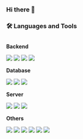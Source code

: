 ### Hi there 👋


### 🛠 Languages and Tools
<div style="display:flex; flex-direction:column; align-items:flex-start;">
    <!-- Backend -->
    <p><strong>Backend</strong></p>
    <div>
        <img src="https://img.shields.io/badge/C++-6DB33F?style=for-the-badge&logo=c%2B%2B&logoColor=white">
        <img src="https://img.shields.io/badge/C-3DDC84?style=for-the-badge&logo=c&logoColor=white">
         <img src="https://img.shields.io/badge/Dart-F80000?style=for-the-badge&logo=Dart&logoColor=white">
         <img src="https://img.shields.io/badge/Java-007396?style=for-the-badge&logo=java&logoColor=white">  
    </div>
    <!-- Database -->
    <p><strong>Database</strong></p>
    <div>
        <img src="https://img.shields.io/badge/AWS DynamoDB-7F52FF?style=for-the-badge&logo=Amazon DynamoDB&logoColor=white"> 
        <img src="https://img.shields.io/badge/mysql-4479A1?style=for-the-badge&logo=mysql&logoColor=white"> 
        <img src="https://img.shields.io/badge/firebase-FFCA28?style=for-the-badge&logo=firebase&logoColor=black">
    </div>
    <!-- Server -->
    <p><strong>Server</strong></p>
    <div>
        <img src="https://img.shields.io/badge/linux-FCC624?style=for-the-badge&logo=linux&logoColor=black"> 
        <img src="https://img.shields.io/badge/AWS AMPLIFY-F8DC75?style=for-the-badge&logo=AWS Amplify&logoColor=black">
        <img src="https://img.shields.io/badge/AWS s3-232F3E?style=for-the-badge&logo=Amazon s3&logoColor=white"> 
    </div>
    <!-- Others -->
    <p><strong>Others</strong></p>
    <div>
        <img src="https://img.shields.io/badge/VSC-7F52FF?style=flat-square&logo=visualstudiocode&logoColor=white">
        <img src="https://img.shields.io/badge/Andoid Studio-3DDC84?style=flat-square&logo=android studio&logoColor=white">
         <img src="https://img.shields.io/badge/Flutter-4479A1?style=flat-square&logo=Flutter&logoColor=white">
        <img src="https://img.shields.io/badge/DOCKER-F80000?style=flat-square&logo=DOCKER&logoColor=white">
        <img src="https://img.shields.io/badge/CMAKE-FCC624?style=flat-square&logo=cmake&logoColor=black">
        <img src="https://img.shields.io/badge/GraphQL-6DB33F?style=flat-square&logo=GraphQL&logoColor=white">
        
        
   
</div><br>
</div>

<!--
**jjsskk/jjsskk** is a ✨ _special_ ✨ repository because its `README.md` (this file) appears on your GitHub profile.

Here are some ideas to get you started:

- 🔭 I’m currently working on ...
- 🌱 I’m currently learning ...
- 👯 I’m looking to collaborate on ...
- 🤔 I’m looking for help with ...
- 💬 Ask me about ...
- 📫 How to reach me: ...
- 😄 Pronouns: ...
- ⚡ Fun fact: ...
-->
